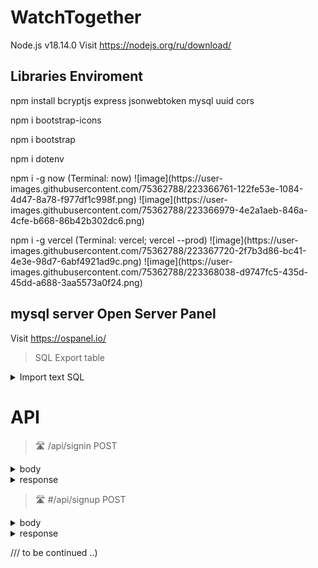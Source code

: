 # WatchTogether

  Node.js v18.14.0
  Visit https://nodejs.org/ru/download/
 
## Libraries Enviroment
  npm install bcryptjs express jsonwebtoken mysql uuid cors
  <p>
  npm i bootstrap-icons
  <p>
  npm i bootstrap
  <p>
  npm i dotenv
  <p>
  npm i -g now (Terminal: now) 
    ![image](https://user-images.githubusercontent.com/75362788/223366761-122fe53e-1084-4d47-8a78-f977df1c998f.png)
    ![image](https://user-images.githubusercontent.com/75362788/223366979-4e2a1aeb-846a-4cfe-b668-86b42b302dc6.png)
  <p>
  npm i -g vercel (Terminal: vercel; vercel --prod) 
  ![image](https://user-images.githubusercontent.com/75362788/223367720-2f7b3d86-bc41-4e3e-98d7-6abf4921ad9c.png)
  ![image](https://user-images.githubusercontent.com/75362788/223368038-d9747fc5-435d-45dd-a688-3aa5573a0f24.png)


## mysql server Open Server Panel
  Visit https://ospanel.io/
  
  > SQL Export table
  
  <details><summary>Import text SQL</summary>
  <p>
    
  ```sql
-- phpMyAdmin SQL Dump
-- version 5.2.0
-- https://www.phpmyadmin.net/
--
-- Хост: 127.0.0.1:3306
-- Время создания: Мар 03 2023 г., 04:25
-- Версия сервера: 8.0.30
-- Версия PHP: 7.2.34

SET SQL_MODE = "NO_AUTO_VALUE_ON_ZERO";
START TRANSACTION;
SET time_zone = "+00:00";


/*!40101 SET @OLD_CHARACTER_SET_CLIENT=@@CHARACTER_SET_CLIENT */;
/*!40101 SET @OLD_CHARACTER_SET_RESULTS=@@CHARACTER_SET_RESULTS */;
/*!40101 SET @OLD_COLLATION_CONNECTION=@@COLLATION_CONNECTION */;
/*!40101 SET NAMES utf8mb4 */;

--
-- База данных: `node-jwt`
--

-- --------------------------------------------------------

--
-- Структура таблицы `users`
--

CREATE TABLE `users` (
  `id` varchar(255) NOT NULL,
  `login` varchar(255) NOT NULL,
  `password` varchar(255) NOT NULL,
  `registered` datetime NOT NULL DEFAULT CURRENT_TIMESTAMP,
  `last_login` datetime NOT NULL DEFAULT CURRENT_TIMESTAMP
) ENGINE=InnoDB DEFAULT CHARSET=utf8mb4 COLLATE=utf8mb4_0900_ai_ci;

--
-- Дамп данных таблицы `users`
--

INSERT INTO `users` (`id`, `login`, `password`, `registered`, `last_login`) VALUES
('7bd16fe1-0a47-4ef2-8325-8901147aefe6', 'test@test.ru', '$2a$10$g2P15.aYZa98E8SBNi6YgO1ghpQyZR0X81U8y8u27gTfLoJ.sqYwe', '2023-03-03 02:09:10', '2023-03-03 03:11:38');

--
-- Индексы сохранённых таблиц
--

--
-- Индексы таблицы `users`
--
ALTER TABLE `users`
  ADD PRIMARY KEY (`id`);
COMMIT;

/*!40101 SET CHARACTER_SET_CLIENT=@OLD_CHARACTER_SET_CLIENT */;
/*!40101 SET CHARACTER_SET_RESULTS=@OLD_CHARACTER_SET_RESULTS */;
/*!40101 SET COLLATION_CONNECTION=@OLD_COLLATION_CONNECTION */;
```
 </p>
</details>

# API
  
  > 🛣️ /api/signin POST
  <details><summary>body</summary>
  <p>
    
  ```json
  {
    "login" : "test@test.ru",
    "password" : "123123"
  }
  ```
    
  </p>
  </details>
  
   <details><summary>response</summary>
  <p>
    
  ```json
 {
    "msg": "Logged in!",
    "token": "eyJhbGciOiJIUzI1NiIsInR5cCI6IkpXVCJ9.eyJsb2dpbiI6InRlc3RAdGVzdC5ydSIsInVzZXJJZCI6IjdiZDE2ZmUxLTBhNDctNGVmMi04MzI1LTg5MDExNDdhZWZlNiIsImlhdCI6MTY3Nzc5ODU3OSwiZXhwIjoxNjc4NDAzMzc5fQ.WwfHbWeF-Y6mvzNFLrgVKbW_C5lgMbVZOpUVBg8CrCs",
    "user": {
        "id": "7bd16fe1-0a47-4ef2-8325-8901147aefe6",
        "login": "test@test.ru",
        "password": "$2a$10$g2P15.aYZa98E8SBNi6YgO1ghpQyZR0X81U8y8u27gTfLoJ.sqYwe",
        "registered": "2023-03-02T23:09:10.000Z",
        "last_login": "2023-03-02T23:09:10.000Z"
    }
}
  ```
    
  </p>
  </details>
  
   > 🛣️ #/api/signup POST
  <details><summary>body</summary>
  <p>
    
  ```json
  {
    "login" : "test@test.ru",
    "password" : "123123",
    "password_repeat" : "123123"
  }
  ```
    
  </p>
  </details>
  
  <details><summary>response</summary>
  <p>
    
  ```json
  {
    "msg": "Registered!"
  }
  ```
    
  </p>
  </details>

 
/// to be continued ..)
